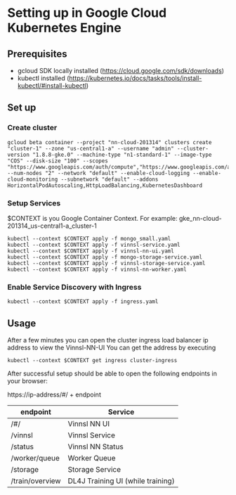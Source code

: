 # Setting up in Google Cloud Kubernetes Engine
## Prerequisites
- gcloud SDK locally installed (https://cloud.google.com/sdk/downloads)
- kubectl installed (https://kubernetes.io/docs/tasks/tools/install-kubectl/#install-kubectl)

## Set up
### Create cluster
```
gcloud beta container --project "nn-cloud-201314" clusters create "cluster-1" --zone "us-central1-a" --username "admin" --cluster-version "1.8.8-gke.0" --machine-type "n1-standard-1" --image-type "COS" --disk-size "100" --scopes "https://www.googleapis.com/auth/compute","https://www.googleapis.com/auth/devstorage.read_only","https://www.googleapis.com/auth/logging.write","https://www.googleapis.com/auth/monitoring","https://www.googleapis.com/auth/servicecontrol","https://www.googleapis.com/auth/service.management.readonly","https://www.googleapis.com/auth/trace.append" --num-nodes "2" --network "default" --enable-cloud-logging --enable-cloud-monitoring --subnetwork "default" --addons HorizontalPodAutoscaling,HttpLoadBalancing,KubernetesDashboard
```

### Setup Services

$CONTEXT is you Google Container Context. For example: gke_nn-cloud-201314_us-central1-a_cluster-1

```
kubectl --context $CONTEXT apply -f mongo_small.yaml
kubectl --context $CONTEXT apply -f vinnsl-service.yaml
kubectl --context $CONTEXT apply -f vinnsl-nn-ui.yaml
kubectl --context $CONTEXT apply -f mongo-storage-service.yaml
kubectl --context $CONTEXT apply -f vinnsl-storage-service.yaml
kubectl --context $CONTEXT apply -f vinnsl-nn-worker.yaml
```

### Enable Service Discovery with Ingress
```
kubectl --context $CONTEXT apply -f ingress.yaml
```

## Usage

After a few minutes you can open the cluster ingress load balancer ip address to view the Vinnsl-NN-UI
You can get the address by executing
```
kubectl --context $CONTEXT get ingress cluster-ingress 
```

After successful setup should be able to open the following endpoints in your browser:

https://ip-address/#/ + endpoint

| endpoint        | Service                           |
| --------------- | --------------------------------- |
| /#/             | Vinnsl NN UI                      |
| /vinnsl         | Vinnsl Service                    |
| /status         | Vinnsl NN Status                  |
| /worker/queue   | Worker Queue                      |
| /storage        | Storage Service                   |
| /train/overview | DL4J Training UI (while training) |

